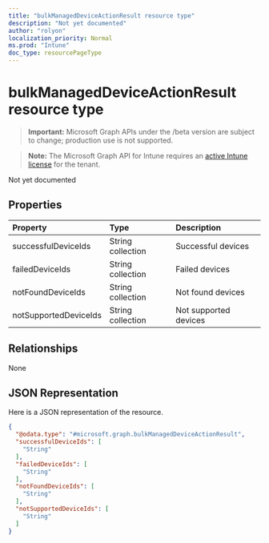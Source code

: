 ```yaml
---
title: "bulkManagedDeviceActionResult resource type"
description: "Not yet documented"
author: "rolyon"
localization_priority: Normal
ms.prod: "Intune"
doc_type: resourcePageType
---
```


# bulkManagedDeviceActionResult resource type

> **Important:** Microsoft Graph APIs under the /beta version are subject to change; production use is not supported.

> **Note:** The Microsoft Graph API for Intune requires an [active Intune license](https://go.microsoft.com/fwlink/?linkid=839381) for the tenant.

Not yet documented

## Properties
|Property|Type|Description|
|:---|:---|:---|
|successfulDeviceIds|String collection|Successful devices|
|failedDeviceIds|String collection|Failed devices|
|notFoundDeviceIds|String collection|Not found devices|
|notSupportedDeviceIds|String collection|Not supported devices|

## Relationships
None

## JSON Representation
Here is a JSON representation of the resource.
<!-- {
  "blockType": "resource",
  "@odata.type": "microsoft.graph.bulkManagedDeviceActionResult"
}
-->
``` json
{
  "@odata.type": "#microsoft.graph.bulkManagedDeviceActionResult",
  "successfulDeviceIds": [
    "String"
  ],
  "failedDeviceIds": [
    "String"
  ],
  "notFoundDeviceIds": [
    "String"
  ],
  "notSupportedDeviceIds": [
    "String"
  ]
}
```





